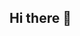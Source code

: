 ## Hi there 👋

<!--
**CameronNuckels/CameronNuckels** is a ✨ _special_ ✨ repository because its `README.md` (this file) appears on your GitHub profile.

Here are some ideas to get you started:

- 🔭 I’m currently working on ... building off of my programming 1 course
- 🌱 I’m currently learning ... that programming is an art
- 👯 I’m looking to collaborate on ... writing code for banking and financial institutions
- 🤔 I’m looking for help with ... all things programming
- 💬 Ask me about ... Anything sports!
- 📫 How to reach me: ... email: cnuckels@iu.edu
- 😄 Pronouns: ... He/Him
- ⚡ Fun fact: ... I am a grill master
-->
